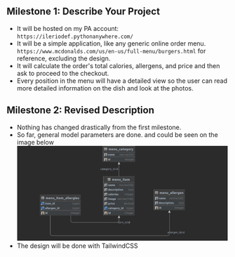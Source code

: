 ## Milestone 1: Describe Your Project
* It will be hosted on my PA account: `https://ileriodef.pythonanywhere.com/`
* It will be a simple application, like any generic online order menu. `https://www.mcdonalds.com/us/en-us/full-menu/burgers.html` for reference, excluding the design. 
* It will calculate the order's total calories, allergens, and price and then ask to proceed to the checkout.
* Every position in the menu will have a detailed view so the user can read more detailed information on the dish and look at the photos. 

## Milestone 2: Revised Description
* Nothing has changed drastically from the first milestone.
* So far, general model parameters are done. and could be seen on the image below
![current model diagram](milestones/media/models_milestone2.png)
* The design will be done with TailwindCSS
